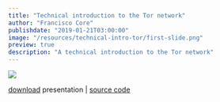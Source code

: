 ```yaml
---
title: "Technical introduction to the Tor network"
author: "Francisco Core"
publishdate: "2019-01-21T03:00:00"
image: "/resources/technical-intro-tor/first-slide.png"
preview: true
description: "A technical introduction to the Tor network"
---
```


![](/resources/technical-intro-tor/first-slide.png)

[download](/resources/technical-intro-tor/presentation.pdf) presentation | 
[source code](https://github.com/francisco-core/technical-intro-tor)
